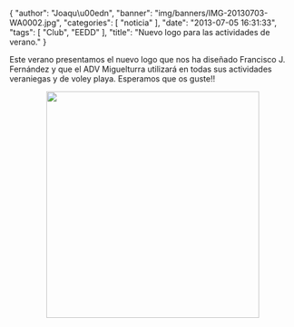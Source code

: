 {
  "author": "Joaqu\u00edn", 
  "banner": "img/banners/IMG-20130703-WA0002.jpg", 
  "categories": [
    "noticia"
  ], 
  "date": "2013-07-05 16:31:33", 
  "tags": [
    "Club", 
    "EEDD"
  ], 
  "title": "Nuevo logo para las actividades de verano."
}

Este verano presentamos el nuevo logo que nos ha diseñado Francisco J. Fernández y que el ADV Miguelturra utilizará en todas sus actividades veraniegas y de voley playa. Esperamos que os guste!!

<center>
<img src="http://www.advmiguelturra.org/img/banners/IMG-20130703-WA0002.jpg" height="400" width="375"/> </center>

